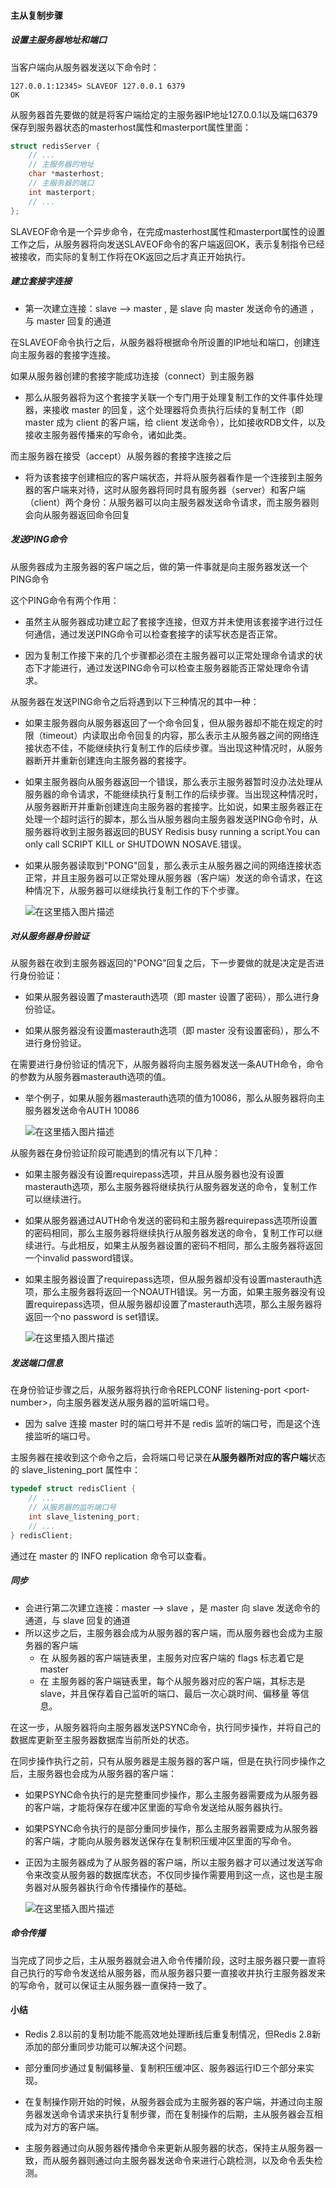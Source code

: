 #### 主从复制步骤

##### 设置主服务器地址和端口

当客户端向从服务器发送以下命令时：

```
127.0.0.1:12345> SLAVEOF 127.0.0.1 6379
OK
```



从服务器首先要做的就是将客户端给定的主服务器IP地址127.0.0.1以及端口6379保存到服务器状态的masterhost属性和masterport属性里面：

```c
struct redisServer {
    // ...
    // 主服务器的地址
    char *masterhost;
    // 主服务器的端口
    int masterport;
    // ...
};
```



SLAVEOF命令是一个异步命令，在完成masterhost属性和masterport属性的设置工作之后，从服务器将向发送SLAVEOF命令的客户端返回OK，表示复制指令已经被接收，而实际的复制工作将在OK返回之后才真正开始执行。



##### 建立套接字连接

* 第一次建立连接：slave --> master , 是 slave 向 master 发送命令的通道 ，与 master 回复的通道

在SLAVEOF命令执行之后，从服务器将根据命令所设置的IP地址和端口，创建连向主服务器的套接字连接。



如果从服务器创建的套接字能成功连接（connect）到主服务器

* 那么从服务器将为这个套接字关联一个专门用于处理复制工作的文件事件处理器，来接收 master 的回复，这个处理器将负责执行后续的复制工作（即 master 成为 client 的客户端，给 client 发送命令），比如接收RDB文件，以及接收主服务器传播来的写命令，诸如此类。



而主服务器在接受（accept）从服务器的套接字连接之后

* 将为该套接字创建相应的客户端状态，并将从服务器看作是一个连接到主服务器的客户端来对待，这时从服务器将同时具有服务器（server）和客户端（client）两个身份：从服务器可以向主服务器发送命令请求，而主服务器则会向从服务器返回命令回复





##### 发送PING命令

从服务器成为主服务器的客户端之后，做的第一件事就是向主服务器发送一个PING命令



这个PING命令有两个作用：

* 虽然主从服务器成功建立起了套接字连接，但双方并未使用该套接字进行过任何通信，通过发送PING命令可以检查套接字的读写状态是否正常。

* 因为复制工作接下来的几个步骤都必须在主服务器可以正常处理命令请求的状态下才能进行，通过发送PING命令可以检查主服务器能否正常处理命令请求。



从服务器在发送PING命令之后将遇到以下三种情况的其中一种：

* 如果主服务器向从服务器返回了一个命令回复，但从服务器却不能在规定的时限（timeout）内读取出命令回复的内容，那么表示主从服务器之间的网络连接状态不佳，不能继续执行复制工作的后续步骤。当出现这种情况时，从服务器断开并重新创建连向主服务器的套接字。

* 如果主服务器向从服务器返回一个错误，那么表示主服务器暂时没办法处理从服务器的命令请求，不能继续执行复制工作的后续步骤。当出现这种情况时，从服务器断开并重新创建连向主服务器的套接字。比如说，如果主服务器正在处理一个超时运行的脚本，那么当从服务器向主服务器发送PING命令时，从服务器将收到主服务器返回的BUSY Redisis busy running a script.You can only call SCRIPT KILL or SHUTDOWN NOSAVE.错误。

* 如果从服务器读取到"PONG"回复，那么表示主从服务器之间的网络连接状态正常，并且主服务器可以正常处理从服务器（客户端）发送的命令请求，在这种情况下，从服务器可以继续执行复制工作的下个步骤。

  
  ![在这里插入图片描述](https://img-blog.csdnimg.cn/20201110100152137.png?x-oss-process=image/watermark,type_ZmFuZ3poZW5naGVpdGk,shadow_10,text_aHR0cHM6Ly9ibG9nLmNzZG4ubmV0L3dlaXhpbl80MzkzNDYwNw==,size_16,color_FFFFFF,t_70#pic_center)






#####  对从服务器身份验证

从服务器在收到主服务器返回的"PONG"回复之后，下一步要做的就是决定是否进行身份验证：

* 如果从服务器设置了masterauth选项（即 master 设置了密码），那么进行身份验证。

* 如果从服务器没有设置masterauth选项（即 master 没有设置密码），那么不进行身份验证。



在需要进行身份验证的情况下，从服务器将向主服务器发送一条AUTH命令，命令的参数为从服务器masterauth选项的值。

* 举个例子，如果从服务器masterauth选项的值为10086，那么从服务器将向主服务器发送命令AUTH 10086

  ![在这里插入图片描述](https://img-blog.csdnimg.cn/20201110100206251.png#pic_center)






从服务器在身份验证阶段可能遇到的情况有以下几种：

* 如果主服务器没有设置requirepass选项，并且从服务器也没有设置masterauth选项，那么主服务器将继续执行从服务器发送的命令，复制工作可以继续进行。

* 如果从服务器通过AUTH命令发送的密码和主服务器requirepass选项所设置的密码相同，那么主服务器将继续执行从服务器发送的命令，复制工作可以继续进行。与此相反，如果主从服务器设置的密码不相同，那么主服务器将返回一个invalid password错误。

* 如果主服务器设置了requirepass选项，但从服务器却没有设置masterauth选项，那么主服务器将返回一个NOAUTH错误。另一方面，如果主服务器没有设置requirepass选项，但从服务器却设置了masterauth选项，那么主服务器将返回一个no password is set错误。

  ![在这里插入图片描述](https://img-blog.csdnimg.cn/20201110100225868.png?x-oss-process=image/watermark,type_ZmFuZ3poZW5naGVpdGk,shadow_10,text_aHR0cHM6Ly9ibG9nLmNzZG4ubmV0L3dlaXhpbl80MzkzNDYwNw==,size_16,color_FFFFFF,t_70#pic_center)




##### 发送端口信息

在身份验证步骤之后，从服务器将执行命令REPLCONF listening-port \<port-number>，向主服务器发送从服务器的监听端口号。

* 因为 salve 连接 master 时的端口号并不是 redis 监听的端口号，而是这个连接监听的端口号。



主服务器在接收到这个命令之后，会将端口号记录在**从服务器所对应的客户端**状态的 slave_listening_port 属性中：

```c
typedef struct redisClient {
    // ...
    // 从服务器的监听端口号
    int slave_listening_port;
    // ...
} redisClient;

```



通过在 master 的 INFO replication 命令可以查看。





##### 同步

* 会进行第二次建立连接：master --> slave ，是 master 向 slave 发送命令的通道，与 slave 回复的通道
* 所以这步之后，主服务器会成为从服务器的客户端，而从服务器也会成为主服务器的客户端
  * 在 从服务器的客户端链表里，主服务对应客户端的 flags 标志着它是 master
  * 在 主服务器的客户端链表里，每个从服务器对应的客户端，其标志是 slave，并且保存着自己监听的端口、最后一次心跳时间、偏移量 等信息。

在这一步，从服务器将向主服务器发送PSYNC命令，执行同步操作，并将自己的数据库更新至主服务器数据库当前所处的状态。



在同步操作执行之前，只有从服务器是主服务器的客户端，但是在执行同步操作之后，主服务器也会成为从服务器的客户端：

* 如果PSYNC命令执行的是完整重同步操作，那么主服务器需要成为从服务器的客户端，才能将保存在缓冲区里面的写命令发送给从服务器执行。

* 如果PSYNC命令执行的是部分重同步操作，那么主服务器需要成为从服务器的客户端，才能向从服务器发送保存在复制积压缓冲区里面的写命令。

* 正因为主服务器成为了从服务器的客户端，所以主服务器才可以通过发送写命令来改变从服务器的数据库状态，不仅同步操作需要用到这一点，这也是主服务器对从服务器执行命令传播操作的基础。

  ![在这里插入图片描述](https://img-blog.csdnimg.cn/20201110100238748.png#pic_center)






##### 命令传播

当完成了同步之后，主从服务器就会进入命令传播阶段，这时主服务器只要一直将自己执行的写命令发送给从服务器，而从服务器只要一直接收并执行主服务器发来的写命令，就可以保证主从服务器一直保持一致了。







#### 小结

* Redis 2.8以前的复制功能不能高效地处理断线后重复制情况，但Redis 2.8新添加的部分重同步功能可以解决这个问题。

* 部分重同步通过复制偏移量、复制积压缓冲区、服务器运行ID三个部分来实现。

* 在复制操作刚开始的时候，从服务器会成为主服务器的客户端，并通过向主服务器发送命令请求来执行复制步骤，而在复制操作的后期，主从服务器会互相成为对方的客户端。

* 主服务器通过向从服务器传播命令来更新从服务器的状态，保持主从服务器一致，而从服务器则通过向主服务器发送命令来进行心跳检测，以及命令丢失检测。
